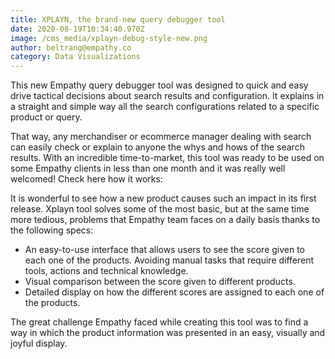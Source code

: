 ```yaml
---
title: XPLAYN, the brand-new query debugger tool
date: 2020-08-19T10:34:40.970Z
image: /cms_media/xplayn-debug-style-new.png
author: beltrang@empathy.co
category: Data Visualizations
---
```

This new Empathy query debugger tool was designed to quick and easy drive tactical decisions about search results and configuration. It explains in a straight and simple way all the search configurations related to a specific product or query.

That way, any merchandiser or ecommerce manager dealing with search can easily check or explain to anyone the whys and hows of the search results. With an incredible time-to-market, this tool was ready to be used on some Empathy clients in less than one month and it was really well welcomed! Check here how it works:



It is wonderful to see how a new product causes such an impact in its first release. Xplayn tool solves some of the most basic, but at the same time more tedious, problems that Empathy team faces on a daily basis thanks to the following specs:

* An easy-to-use interface that allows users to see the score given to each one of the products. Avoiding manual tasks that require different tools, actions and technical knowledge.
* Visual comparison between the score given to different products.
* Detailed display on how the different scores are assigned to each one of the products.

The great challenge Empathy faced while creating this tool was to find a way in which the product information was presented in an easy, visually and joyful display.